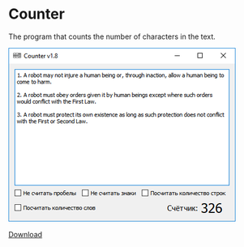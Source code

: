 # Counter
The program that counts the number of characters in the text.

![Screenshot](https://github.com/DionysusBenstein/Counter/raw/master/Screenshot.png) 

<a href="https://drive.google.com/open?id=16Qu-oxPJx72LI0CJtoAPHqGQEdzHr5Ms">Download</a>
